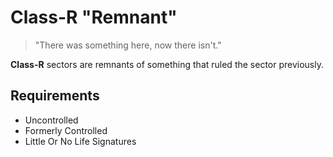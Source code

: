 # Class-R "Remnant"

> "There was something here, now there isn't."

**Class-R** sectors are remnants of something that ruled the sector previously.

## Requirements

- Uncontrolled
- Formerly Controlled
- Little Or No Life Signatures
